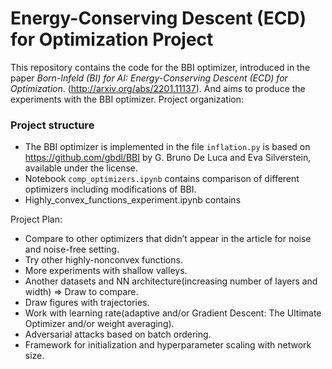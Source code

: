 Energy-Conserving Descent (ECD) for Optimization Project
====
This repository contains the code for the BBI optimizer, introduced in the paper _Born-Infeld (BI) for AI: Energy-Conserving Descent (ECD) for Optimization_. (http://arxiv.org/abs/2201.11137). And aims to produce the experiments with the BBI optimizer.
Project organization:
### Project structure
- The BBI optimizer is implemented in the file `inflation.py` is based on https://github.com/gbdl/BBI by G. Bruno De Luca and Eva Silverstein, available under the license.
- Notebook `comp_optimizers.ipynb` contains comparison of different optimizers including modifications of BBI.
- Highly_convex_functions_experiment.ipynb contains 

Project Plan:
- Compare to other optimizers that didn’t appear in the article for noise and noise-free setting.
- Try other highly-nonconvex functions.
- More experiments with shallow valleys.
- Another datasets and NN architecture(increasing number of layers and width) => Draw to compare.
- Draw figures with trajectories.
- Work with learning rate(adaptive and/or Gradient Descent: The Ultimate Optimizer and/or weight averaging).
- Adversarial attacks based on batch ordering.
- Framework for initialization and hyperparameter scaling with network size.
